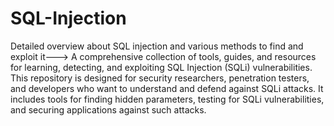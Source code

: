 # SQL-Injection
Detailed overview about SQL injection and various methods to find and exploit it--->
A comprehensive collection of tools, guides, and resources for learning, detecting, and exploiting SQL Injection (SQLi) vulnerabilities. This repository is designed for security researchers, penetration testers, and developers who want to understand and defend against SQLi attacks. It includes tools for finding hidden parameters, testing for SQLi vulnerabilities, and securing applications against such attacks.
